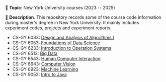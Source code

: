 📅 **Topic**: New York University courses (2023 -- 2025)  

📂 **Description**.
This repository records some of the course code information during master's degree in New York University. It mainly includes experiment codes, projects and experiment reports.

- CS-GY 6033: [Design and Analysis of Algorithms I](https://github.com/lllirunze/NYU-my-courses/tree/master/CS-GY%206033)
- CS-GY 6053: [Foundations of Data Science](https://github.com/lllirunze/NYU-my-courses/tree/master/CS-GY%206053)
- CS-GY 6233: [Introduction to Operation Systems](https://github.com/lllirunze/NYU-my-courses/tree/master/CS-GY%206233)
- CS-GY 6513: [Big Data](https://github.com/lllirunze/NYU-my-courses/tree/master/CS-GY%206513)
- CS-GY 6543: [Human Computer Interaction](https://github.com/lllirunze/NYU-my-courses/tree/master/CS-GY%206543)
- CS-GY 6643: [Computer Vision](https://github.com/lllirunze/NYU-my-courses/tree/master/CS-GY%206643)
- CS-GY 6923: [Machine Learning](https://github.com/lllirunze/NYU-my-courses/tree/master/CS-GY%206923)
- CS-GY 9053: [Intro to Java](https://github.com/lllirunze/NYU-my-courses/tree/master/CS-GY%209053)
